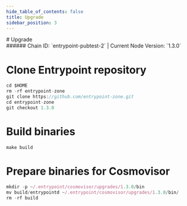 ```yaml
---
hide_table_of_contents: false
title: Upgrade
sidebar_position: 3
---
```


<div class="h1-with-icon icon-entrypoint">
# Upgrade
</div>
###### Chain ID: `entrypoint-pubtest-2` | Current Node Version: `1.3.0`


# Clone Entrypoint repository
```js
cd $HOME
rm -rf entrypoint-zone
git clone https://github.com/entrypoint-zone.git
cd entrypoint-zone
git checkout 1.3.0
 ```

# Build binaries
```js
make build
 ```

# Prepare binaries for Cosmovisor
```js
mkdir -p ~/.entrypoint/cosmovisor/upgrades/1.3.0/bin
mv build/entrypointd ~/.entrypoint/cosmovisor/upgrades/1.3.0/bin/
rm -rf build
```